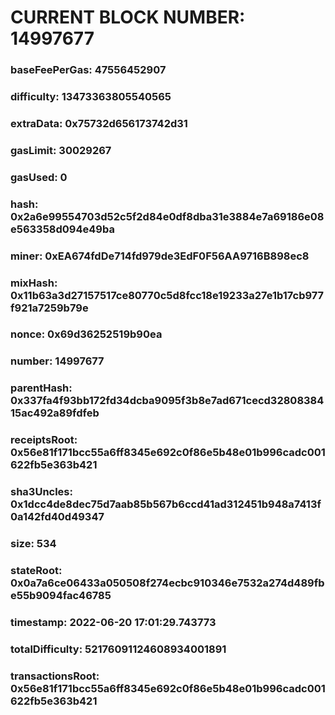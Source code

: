 # CURRENT BLOCK NUMBER: 14997677

### baseFeePerGas: 47556452907
### difficulty: 13473363805540565
### extraData: 0x75732d656173742d31
### gasLimit: 30029267
### gasUsed: 0
### hash: 0x2a6e99554703d52c5f2d84e0df8dba31e3884e7a69186e08e563358d094e49ba
### miner: 0xEA674fdDe714fd979de3EdF0F56AA9716B898ec8
### mixHash: 0x11b63a3d27157517ce80770c5d8fcc18e19233a27e1b17cb977f921a7259b79e
### nonce: 0x69d36252519b90ea
### number: 14997677
### parentHash: 0x337fa4f93bb172fd34dcba9095f3b8e7ad671cecd3280838415ac492a89fdfeb
### receiptsRoot: 0x56e81f171bcc55a6ff8345e692c0f86e5b48e01b996cadc001622fb5e363b421
### sha3Uncles: 0x1dcc4de8dec75d7aab85b567b6ccd41ad312451b948a7413f0a142fd40d49347
### size: 534
### stateRoot: 0x0a7a6ce06433a050508f274ecbc910346e7532a274d489fbe55b9094fac46785
### timestamp: 2022-06-20 17:01:29.743773
### totalDifficulty: 52176091124608934001891
### transactionsRoot: 0x56e81f171bcc55a6ff8345e692c0f86e5b48e01b996cadc001622fb5e363b421
